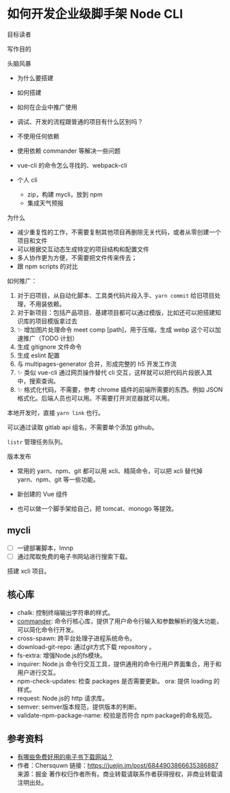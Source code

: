 # 如何开发企业级脚手架 Node CLI

<!-- 实践总结型 -->

目标读者

写作目的

头脑风暴

- 为什么要搭建
- 如何搭建
- 如何在企业中推广使用

- 调试、开发的流程跟普通的项目有什么区别吗？

- 不使用任何依赖
- 使用依赖 commander 等解决一些问题
- vue-cli 的命令怎么寻找的、webpack-cli
- 个人 cli
  - zip，构建 mycli，放到 npm
  - 集成天气预报

为什么

- 减少重复性的工作，不需要复制其他项目再删除无关代码，或者从零创建一个项目和文件
- 可以根据交互动态生成特定的项目结构和配置文件
- 多人协作更为方便，不需要把文件传来传去；
- 跟 npm scripts 的对比

如何推广：

1. 对于旧项目，从自动化脚本、工具类代码片段入手、`yarn commit` 给旧项目处理，不用装依赖。
2. 对于新项目：包括产品项目、基建项目都可以通过模版，比如还可以把搭建知识库的项目模版拿过去
3. ✨ 增加图片处理命令 meet comp [path]，用于压缩，生成 webp 这个可以加速推广（TODO 计划）
4. 生成 gitignore 文件命令
5. 生成 eslint 配置
6. 与 multipages-generator 合并，形成完整的 h5 开发工作流
7. ✨ 类似 vue-cli 通过网页操作替代 cli 交互，这样就可以把代码片段嵌入其中，搜索查询。
8. ✨ 格式化代码，不需要，参考 chrome 插件的前端所需要的东西。例如 JSON 格式化。后端人员也可以用。不需要打开浏览器就可以用。

本地开发时，直接 `yarn link` 也行。

可以通过读取 gitlab api 组名，不需要单个添加 github。

`listr` 管理任务队列。

版本发布

- 常用的 yarn、npm、git 都可以用 xcli、精简命令，可以把 xcli 替代掉 yarn、npm、git 等一些功能。
- 新创建的 Vue 组件

- 也可以做一个脚手架给自己，把 tomcat、monogo 等提效。

## mycli

- [ ] 一键部署脚本，lmnp
- [ ] 通过爬取免费的电子书网站进行搜索下载。

搭建 xcli 项目。

## 核心库

- chalk: 控制终端输出字符串的样式。
- [commander](https://github.com/tj/commander.js/): 命令行核心库，提供了用户命令行输入和参数解析的强大功能，可以简化命令行开发。
- cross-spawn: 跨平台处理子进程系统命令。
- download-git-repo: 通过git方式下载 repository 。
- fs-extra: 增强Node.js的fs模块。
- inquirer: Node.js 命令行交互工具，提供通用的命令行用户界面集合，用于和用户进行交互。
- npm-check-updates: 检查 packages 是否需要更新。
ora: 提供 loading 的样式。
- request: Node.js的 http 请求库。
- semver: semver版本规范，提供版本的判断。
- validate-npm-package-name: 校验是否符合 npm package的命名规范。



## 参考资料

- [有哪些免费好用的电子书下载网站？](https://www.zhihu.com/question/24007365)
- 作者：Chersquwn
链接：https://juejin.im/post/6844903866635386887
来源：掘金
著作权归作者所有。商业转载请联系作者获得授权，非商业转载请注明出处。

